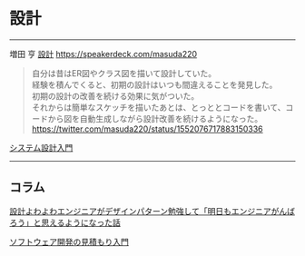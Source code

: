 # 設計

---

増田 亨
[設計](https://speakerdeck.com/masuda220/she-ji-falsekao-efang-toyarifang?slide=7)
https://speakerdeck.com/masuda220

>自分は昔はER図やクラス図を描いて設計していた。  
経験を積んでくると、初期の設計はいつも間違えることを発見した。  
初期の設計の改善を続ける効果に気がついた。  
それからは簡単なスケッチを描いたあとは、とっととコードを書いて、コードから図を自動生成しながら設計改善を続けるようになった。  
<https://twitter.com/masuda220/status/1552076717883150336>  

[システム設計入門](https://github.com/donnemartin/system-design-primer/blob/master/README-ja.md)  

---

## コラム

[設計よわよわエンジニアがデザインパターン勉強して「明日もエンジニアがんばろう」と思えるようになった話](https://qiita.com/kamikawa_m/items/e5e807c911ac8c306111#%E3%81%A1%E3%82%87%E3%81%A3%E3%81%A8%E3%81%99%E3%81%94%E3%81%8F%E9%A0%91%E5%BC%B5%E3%81%A3%E3%81%A6%E3%81%BF%E3%81%9F%E7%B5%90%E6%9E%9C)  

[ソフトウェア開発の見積もり入門](https://zenn.dev/hakoten/articles/dd13bc04767461)  
